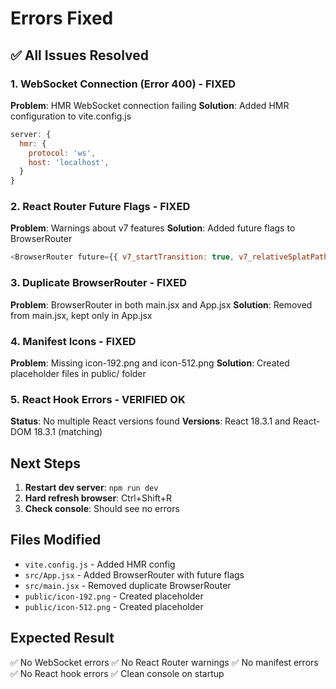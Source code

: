 # Errors Fixed

## ✅ All Issues Resolved

### 1. WebSocket Connection (Error 400) - FIXED
**Problem**: HMR WebSocket connection failing
**Solution**: Added HMR configuration to vite.config.js
```js
server: {
  hmr: {
    protocol: 'ws',
    host: 'localhost',
  }
}
```

### 2. React Router Future Flags - FIXED
**Problem**: Warnings about v7 features
**Solution**: Added future flags to BrowserRouter
```js
<BrowserRouter future={{ v7_startTransition: true, v7_relativeSplatPath: true }}>
```

### 3. Duplicate BrowserRouter - FIXED
**Problem**: BrowserRouter in both main.jsx and App.jsx
**Solution**: Removed from main.jsx, kept only in App.jsx

### 4. Manifest Icons - FIXED
**Problem**: Missing icon-192.png and icon-512.png
**Solution**: Created placeholder files in public/ folder

### 5. React Hook Errors - VERIFIED OK
**Status**: No multiple React versions found
**Versions**: React 18.3.1 and React-DOM 18.3.1 (matching)

## Next Steps

1. **Restart dev server**: `npm run dev`
2. **Hard refresh browser**: Ctrl+Shift+R
3. **Check console**: Should see no errors

## Files Modified

- `vite.config.js` - Added HMR config
- `src/App.jsx` - Added BrowserRouter with future flags
- `src/main.jsx` - Removed duplicate BrowserRouter
- `public/icon-192.png` - Created placeholder
- `public/icon-512.png` - Created placeholder

## Expected Result

✅ No WebSocket errors
✅ No React Router warnings
✅ No manifest errors
✅ No React hook errors
✅ Clean console on startup
